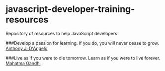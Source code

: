 # javascript-developer-training-resources
Repository of resources to help JavaScript developers


###Develop a passion for learning. If you do, you will never cease to grow. [Anthony J. D'Angelo](https://www.brainyquote.com/topics/learning)

###Live as if you were to die tomorrow. Learn as if you were to live forever. [Mahatma Gandhi](https://www.brainyquote.com/topics/learning)
